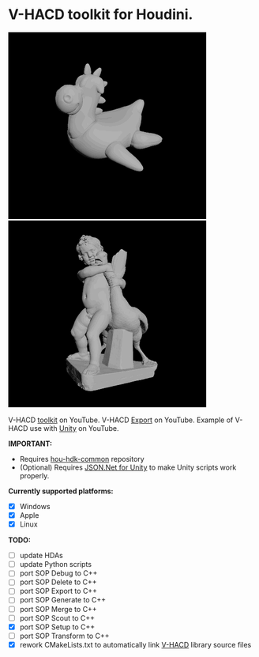 # V-HACD toolkit for Houdini. #

![Example](/home/config/help/nodes/sop/vhacd-toolkit-0.gif)
![Example](/home/config/help/nodes/sop/vhacd-toolkit-1.gif)

V-HACD [toolkit](https://www.youtube.com/watch?v=6Elao25HN9Y&list=PLWInthQ-GtLhzoyqhaJAvzico8mkXMyDI&index=1) on YouTube.
V-HACD [Export](https://youtu.be/6Fh4-olKrs4) on YouTube.
Example of V-HACD use with [Unity](https://youtu.be/8CStATK1X5s) on YouTube.

**IMPORTANT:**
* Requires [hou-hdk-common](https://github.com/sebastianswann/hou-hdk-common) repository
* (Optional) Requires [JSON.Net for Unity](https://github.com/SaladLab/Json.Net.Unity3D) to make Unity scripts work properly.

**Currently supported platforms:**
- [x] Windows
- [x] Apple
- [x] Linux

**TODO:**
- [ ] update HDAs
- [ ] update Python scripts
- [ ] port SOP Debug to C++
- [ ] port SOP Delete to C++
- [ ] port SOP Export to C++
- [ ] port SOP Generate to C++
- [ ] port SOP Merge to C++
- [ ] port SOP Scout to C++
- [x] port SOP Setup to C++
- [ ] port SOP Transform to C++
- [X] rework CMakeLists.txt to automatically link [V-HACD](/3rdParty/VHACD_Lib) library source files